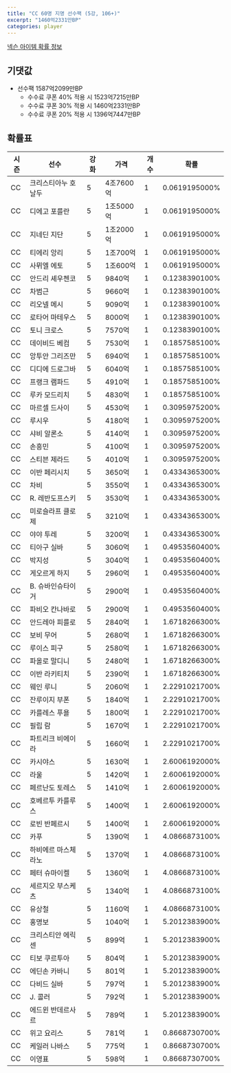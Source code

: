 ```yaml
---
title: "CC 60명 지명 선수팩 (5강, 106+)"
excerpt: "1460억2331만BP"
categories: player
---
```

[넥슨 아이템 확률 정보](http://iteminfo.nexon.com/probability/fo4?sn=7351)

## 기댓값
  - 선수팩 1587억2099만BP
    - 수수료 쿠폰 40% 적용 시 1523억7215만BP
    - 수수료 쿠폰 30% 적용 시 1460억2331만BP
    - 수수료 쿠폰 20% 적용 시 1396억7447만BP


## 확률표

|시즌|선수|강화|가격|개수|확률|
|---|---|---|---|---|---|
|CC|크리스티아누 호날두|5|4조7600억|1|0.0619195000%|
|CC|디에고 포를란|5|1조5000억|1|0.0619195000%|
|CC|지네딘 지단|5|1조2000억|1|0.0619195000%|
|CC|티에리 앙리|5|1조700억|1|0.0619195000%|
|CC|사뮈엘 에토|5|1조600억|1|0.0619195000%|
|CC|안드리 셰우첸코|5|9840억|1|0.1238390100%|
|CC|차범근|5|9660억|1|0.1238390100%|
|CC|리오넬 메시|5|9090억|1|0.1238390100%|
|CC|로타어 마테우스|5|8000억|1|0.1238390100%|
|CC|토니 크로스|5|7570억|1|0.1238390100%|
|CC|데이비드 베컴|5|7530억|1|0.1857585100%|
|CC|앙투안 그리즈만|5|6940억|1|0.1857585100%|
|CC|디디에 드로그바|5|6040억|1|0.1857585100%|
|CC|프랭크 램파드|5|4910억|1|0.1857585100%|
|CC|루카 모드리치|5|4830억|1|0.1857585100%|
|CC|마르셀 드사이|5|4530억|1|0.3095975200%|
|CC|루시우|5|4180억|1|0.3095975200%|
|CC|샤비 알론소|5|4140억|1|0.3095975200%|
|CC|손흥민|5|4100억|1|0.3095975200%|
|CC|스티븐 제라드|5|4010억|1|0.3095975200%|
|CC|이반 페리시치|5|3650억|1|0.4334365300%|
|CC|차비|5|3550억|1|0.4334365300%|
|CC|R. 레반도프스키|5|3530억|1|0.4334365300%|
|CC|미로슬라프 클로제|5|3210억|1|0.4334365300%|
|CC|야야 투레|5|3200억|1|0.4334365300%|
|CC|티아구 실바|5|3060억|1|0.4953560400%|
|CC|박지성|5|3040억|1|0.4953560400%|
|CC|게오르게 하지|5|2960억|1|0.4953560400%|
|CC|B. 슈바인슈타이거|5|2900억|1|0.4953560400%|
|CC|파비오 칸나바로|5|2900억|1|0.4953560400%|
|CC|안드레아 피를로|5|2840억|1|1.6718266300%|
|CC|보비 무어|5|2680억|1|1.6718266300%|
|CC|루이스 피구|5|2580억|1|1.6718266300%|
|CC|파올로 말디니|5|2480억|1|1.6718266300%|
|CC|이반 라키티치|5|2390억|1|1.6718266300%|
|CC|웨인 루니|5|2060억|1|2.2291021700%|
|CC|잔루이지 부폰|5|1840억|1|2.2291021700%|
|CC|카를레스 푸욜|5|1800억|1|2.2291021700%|
|CC|필립 람|5|1670억|1|2.2291021700%|
|CC|파트리크 비에이라|5|1660억|1|2.2291021700%|
|CC|카시야스|5|1630억|1|2.6006192000%|
|CC|라울|5|1420억|1|2.6006192000%|
|CC|페르난도 토레스|5|1410억|1|2.6006192000%|
|CC|호베르투 카를루스|5|1400억|1|2.6006192000%|
|CC|로빈 반페르시|5|1400억|1|2.6006192000%|
|CC|카푸|5|1390억|1|4.0866873100%|
|CC|하비에르 마스체라노|5|1370억|1|4.0866873100%|
|CC|페터 슈마이켈|5|1360억|1|4.0866873100%|
|CC|세르지오 부스케츠|5|1340억|1|4.0866873100%|
|CC|유상철|5|1160억|1|4.0866873100%|
|CC|홍명보|5|1040억|1|5.2012383900%|
|CC|크리스티안 에릭센|5|899억|1|5.2012383900%|
|CC|티보 쿠르투아|5|804억|1|5.2012383900%|
|CC|에딘손 카바니|5|801억|1|5.2012383900%|
|CC|다비드 실바|5|797억|1|5.2012383900%|
|CC|J. 콜러|5|792억|1|5.2012383900%|
|CC|에드윈 반데르사르|5|789억|1|5.2012383900%|
|CC|위고 요리스|5|781억|1|0.8668730700%|
|CC|케일러 나바스|5|775억|1|0.8668730700%|
|CC|이영표|5|598억|1|0.8668730700%|
